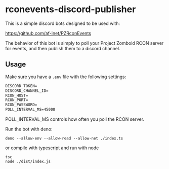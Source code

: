 # rconevents-discord-publisher

This is a simple discord bots designed to be used with:

https://github.com/af-inet/PZRconEvents

The behavior of this bot is simply to poll your Project Zomboid RCON server for events, and then publish them to a discord channel.

## Usage

Make sure you have a `.env` file with the following settings:

```txt
DISCORD_TOKEN=
DISCORD_CHANNEL_ID=
RCON_HOST=
RCON_PORT=
RCON_PASSWORD=
POLL_INTERVAL_MS=45000
```

POLL_INTERVAL_MS controls how often you poll the RCON server.

Run the bot with deno:

```
deno --allow-env --allow-read --allow-net ./index.ts
```

or compile with typescript and run with node

```
tsc
node ./dist/index.js
```